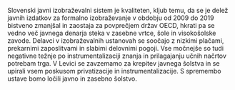 Slovenski javni izobraževalni sistem je kvaliteten, kljub temu, da se je delež javnih izdatkov za formalno izobraževanje v obdobju od 2009 do 2019 bistveno zmanjšal in zaostaja za povprečjem držav OECD, hkrati pa se vedno več javnega denarja steka v zasebne vrtce, šole in visokošolske zavode. Delavci v izobraževalnih ustanovah se soočajo z nizkimi plačami, prekarnimi zaposlitvami in slabimi delovnimi pogoji. Vse močnejše so tudi negativne težnje po instrumentalizaciji znanja in prilagajanju učnih načrtov potrebam trga. V Levici se zavzemamo za krepitev javnega šolstva in se upirali vsem poskusom privatizacije in instrumentalizacije. S spremembo ustave bomo ločili javno in zasebno šolstvo.
